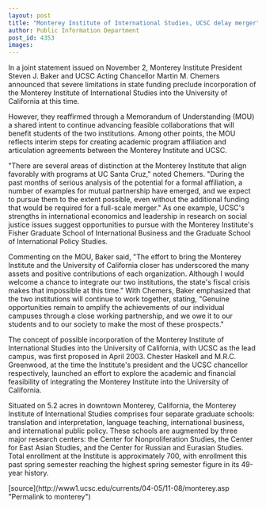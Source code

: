 ```yaml
---
layout: post
title: "Monterey Institute of International Studies, UCSC delay merger"
author: Public Information Department
post_id: 4353
images:
---
```


<a name="content" id="content"></a>
<p>
  In a joint statement issued on November 2, Monterey Institute President Steven J. Baker and UCSC Acting Chancellor Martin M. Chemers announced that severe limitations in state funding preclude incorporation of the Monterey Institute of International Studies into the University of California at this time.
</p>
<p>
  However, they reaffirmed through a Memorandum of Understanding (MOU) a shared intent to continue advancing feasible collaborations that will benefit students of the two institutions. Among other points, the MOU reflects interim steps for creating academic program affiliation and articulation agreements between the Monterey Institute and UCSC.
</p>
<p>
  "There are several areas of distinction at the Monterey Institute that align favorably with programs at UC Santa Cruz," noted Chemers. "During the past months of serious analysis of the potential for a formal affiliation, a number of examples for mutual partnership have emerged, and we expect to pursue them to the extent possible, even without the additional funding that would be required for a full-scale merger." As one example, UCSC's strengths in international economics and leadership in research on social justice issues suggest opportunities to pursue with the Monterey Institute's Fisher Graduate School of International Business and the Graduate School of International Policy Studies.
</p>
<p>
  Commenting on the MOU, Baker said, "The effort to bring the Monterey Institute and the University of California closer has underscored the many assets and positive contributions of each organization. Although I would welcome a chance to integrate our two institutions, the state's fiscal crisis makes that impossible at this time." With Chemers, Baker emphasized that the two institutions will continue to work together, stating, "Genuine opportunities remain to amplify the achievements of our individual campuses through a close working partnership, and we owe it to our students and to our society to make the most of these prospects."
</p>
<p>
  The concept of possible incorporation of the Monterey Institute of International Studies into the University of California, with UCSC as the lead campus, was first proposed in April 2003. Chester Haskell and M.R.C. Greenwood, at the time the Institute's president and the UCSC chancellor respectively, launched an effort to explore the academic and financial feasibility of integrating the Monterey Institute into the University of California.
</p>
<p>
  Situated on 5.2 acres in downtown Monterey, California, the Monterey Institute of International Studies comprises four separate graduate schools: translation and interpretation, language teaching, international business, and international public policy. These schools are augmented by three major research centers: the Center for Nonproliferation Studies, the Center for East Asian Studies, and the Center for Russian and Eurasian Studies. Total enrollment at the Institute is approximately 700, with enrollment this past spring semester reaching the highest spring semester figure in its 49-year history.
</p>
[source](http://www1.ucsc.edu/currents/04-05/11-08/monterey.asp "Permalink to monterey")
